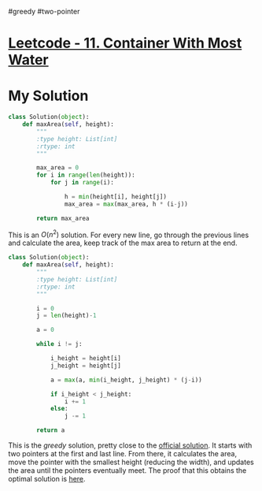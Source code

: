 #greedy #two-pointer
# [Leetcode - 11. Container With Most Water](https://leetcode.com/problems/container-with-most-water/)

# My Solution

```python
class Solution(object):
    def maxArea(self, height):
        """
        :type height: List[int]
        :rtype: int
        """

        max_area = 0
        for i in range(len(height)):
            for j in range(i):

                h = min(height[i], height[j])
                max_area = max(max_area, h * (i-j))

        return max_area
```

This is an $O(n^{2})$ solution. For every new line, go through the previous lines and calculate the area, keep track of the max area to return at the end.

```python
class Solution(object):
    def maxArea(self, height):
        """
        :type height: List[int]
        :rtype: int
        """

        i = 0
        j = len(height)-1

        a = 0

        while i != j:

            i_height = height[i]
            j_height = height[j]

            a = max(a, min(i_height, j_height) * (j-i))

            if i_height < j_height:
                i += 1
            else:
                j -= 1

        return a
```

This is the *greedy* solution, pretty close to the [official solution](https://leetcode.com/problems/container-with-most-water/solutions/127443/container-with-most-water/). It starts with two pointers at the first and last line. From there, it calculates the area, move the pointer with the smallest height (reducing the width), and updates the area until the pointers eventually meet. The proof that this obtains the optimal solution is [here](https://leetcode.com/problems/container-with-most-water/solutions/6089/Anyone-who-has-a-O(N)-algorithm/comments/7268/).
